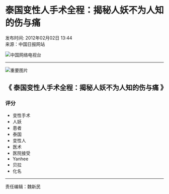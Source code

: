 # 泰国变性人手术全程：揭秘人妖不为人知的伤与痛

发布时间: 2012年02月02日 13:44  
来源：中国日报网站  

![中国网络电视台](http://p2.img.cctvpic.com/special/netvs/20100716/images/logo20131113.jpg)

---

![重要图片](http://image.xinmin.cn/2012/02/01/20120201091752009740.jpg)

## 《 泰国变性人手术全程：揭秘人妖不为人知的伤与痛 》

### 评分
- 变性手术
- 人妖
- 患者
- 泰国
- 变性人
- 医术
- 医院接受
- Yanhee
- 贝拉
- 化名

---

责任编辑：魏新民